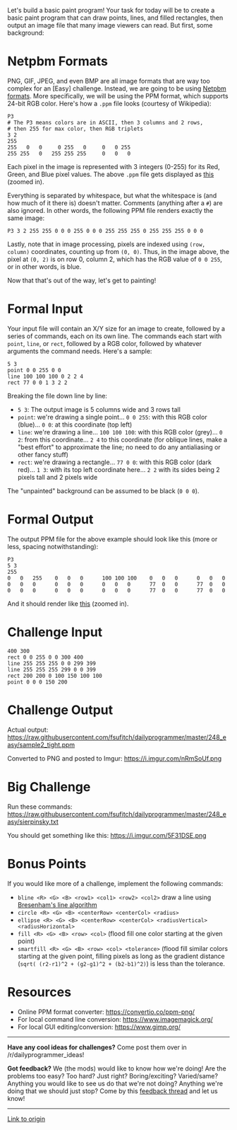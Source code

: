 Let's build a basic paint program! Your task for today will be to create a basic paint program that can draw points, lines, and filled rectangles, then output an image file that many image viewers can read. But first, some background:

#  Netpbm Formats

PNG, GIF, JPEG, and even BMP are all image formats that are way too complex for an [Easy] challenge. Instead, we are going to be using [Netpbm formats](https://en.wikipedia.org/wiki/Netpbm_format). More specifically, we will be using the PPM format, which supports 24-bit RGB color. Here's how a `.ppm` file looks (courtesy of Wikipedia):

    P3
    # The P3 means colors are in ASCII, then 3 columns and 2 rows,
    # then 255 for max color, then RGB triplets
    3 2
    255
    255   0   0     0 255   0     0   0 255
    255 255   0   255 255 255     0   0   0

Each pixel in the image is represented with 3 integers (0-255) for its Red, Green, and Blue pixel values. The above `.ppm` file gets displayed as [this](https://upload.wikimedia.org/wikipedia/commons/5/57/Tiny6pixel.png) (zoomed in). 

Everything is separated by whitespace, but what the whitespace is (and how much of it there is) doesn't matter. Comments (anything after a `#`) are also ignored. In other words, the following PPM file renders exactly the same image:

    P3 3 2 255 255 0 0 0 255 0 0 0 255 255 255 0 255 255 255 0 0 0

Lastly, note that in image processing, pixels are indexed using `(row, column)` coordinates, counting up from `(0, 0)`. Thus, in the image above, the pixel at `(0, 2)` is on row 0, column 2, which has the RGB value of `0 0 255`, or in other words, is blue.

Now that that's out of the way, let's get to painting!

# Formal Input

Your input file will contain an X/Y size for an image to create, followed by a series of commands, each on its own line. The commands each start with `point`, `line`, or `rect`, followed by a RGB color, followed by whatever arguments the command needs. Here's a sample:

    5 3
    point 0 0 255 0 0
    line 100 100 100 0 2 2 4
    rect 77 0 0 1 3 2 2

Breaking the file down line by line:

* `5 3`: The output image is 5 columns wide and 3 rows tall
* `point`: we're drawing a single point... `0 0 255`: with this RGB color (blue)... `0 0`: at this coordinate (top left)
* `line`: we're drawing a line... `100 100 100`: with this RGB color (grey)... `0 2`: from this coordinate... `2 4` to this coordinate (for oblique lines, make a "best effort" to approximate the line; no need to do any antialiasing or other fancy stuff)
* `rect`: we're drawing a rectangle... `77 0 0`: with this RGB color (dark red)... `1 3`: with its top left coordinate here... `2 2` with its sides being 2 pixels tall and 2 pixels wide

The "unpainted" background can be assumed to be black (`0 0 0`).

# Formal Output

The output PPM file for the above example should look like this (more or less, spacing notwithstanding):

    P3
    5 3
    255
    0   0   255    0   0   0      100 100 100    0   0   0      0   0   0  
    0   0   0      0   0   0      0   0   0      77  0   0      77  0   0  
    0   0   0      0   0   0      0   0   0      77  0   0      77  0   0  
        
And it should render like [this](https://i.imgur.com/EaGSFdZ.png) (zoomed in).

# Challenge Input

    400 300
    rect 0 0 255 0 0 300 400
    line 255 255 255 0 0 299 399
    line 255 255 255 299 0 0 399
    rect 200 200 0 100 150 100 100
    point 0 0 0 150 200

# Challenge Output

Actual output: https://raw.githubusercontent.com/fsufitch/dailyprogrammer/master/248_easy/sample2_tight.ppm

Converted to PNG and posted to Imgur: https://i.imgur.com/nRmSoUf.png

# Big Challenge

Run these commands: https://raw.githubusercontent.com/fsufitch/dailyprogrammer/master/248_easy/sierpinsky.txt

You should get something like this: https://i.imgur.com/5F31DSE.png

# Bonus Points

If you would like more of a challenge, implement the following commands:

* `bline <R> <G> <B> <row1> <col1> <row2> <col2>` draw a line using [Bresenham's line algorithm](https://en.wikipedia.org/wiki/Bresenham%27s_line_algorithm)
* `circle <R> <G> <B> <centerRow> <centerCol> <radius>`
* `ellipse <R> <G> <B> <centerRow> <centerCol> <radiusVertical> <radiusHorizontal>`
* `fill <R> <G> <B> <row> <col>` (flood fill one color starting at the given point)
* `smartfill <R> <G> <B> <row> <col> <tolerance>` (flood fill similar colors starting at the given point, filling pixels as long as the gradient distance (`sqrt( (r2-r1)^2 + (g2-g1)^2 + (b2-b1)^2)`) is less than the tolerance.

# Resources

* Online PPM format converter: https://convertio.co/ppm-png/
* For local command line conversion: https://www.imagemagick.org/
* For local GUI editing/conversion: https://www.gimp.org/

-------

**Have any cool ideas for challenges?** Come post them over in /r/dailyprogrammer_ideas!

**Got feedback?** We (the mods) would like to know how we're doing! Are the problems too easy? Too hard? Just right? Boring/exciting? Varied/same? Anything you would like to see us do that we're not doing? Anything we're doing that we should just stop? Come by this [feedback thread](https://redd.it/3zgexx) and let us know!

---

[Link to origin](https://www.reddit.com/r/dailyprogrammer/3zfajl)